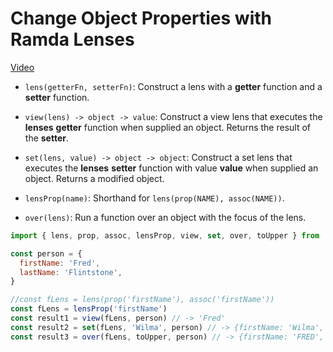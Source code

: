 #  Change Object Properties with Ramda Lenses
[Video](https://egghead.io/lessons/javascript-change-object-properties-with-ramda-lenses?pl=learn-ramda-js-ec318ad7)

- ``lens(getterFn, setterFn)``: Construct a lens with a **getter** function and a **setter** function.

- ``view(lens) -> object -> value``: Construct a view lens that executes the **lenses** **getter** function when supplied an object. Returns the result of the **setter**.

- ``set(lens, value) -> object -> object``: Construct a set lens that executes the **lenses** **setter** function with value **value** when supplied an object. Returns a modified object.

- ``lensProp(name)``: Shorthand for ``lens(prop(NAME), assoc(NAME))``.

- ``over(lens)``: Run a function over an object with the focus of the lens.

```js
import { lens, prop, assoc, lensProp, view, set, over, toUpper } from 'ramda'

const person = {
  firstName: 'Fred',
  lastName: 'Flintstone',
}

//const fLens = lens(prop('firstName'), assoc('firstName'))
const fLens = lensProp('firstName')
const result1 = view(fLens, person) // -> 'Fred'
const result2 = set(fLens, 'Wilma', person) // -> {firstName: 'Wilma', lastName: 'Flintstone'}
const result3 = over(fLens, toUpper, person) // -> {firstName: 'FRED', lastName: 'Flintstone'}
```
